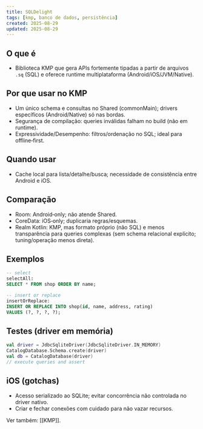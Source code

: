 ```yaml
---
title: SQLDelight
tags: [kmp, banco de dados, persistência]
created: 2025-08-29
updated: 2025-08-29
---
```


## O que é
- Biblioteca KMP que gera APIs fortemente tipadas a partir de arquivos `.sq` (SQL) e oferece runtime multiplataforma (Android/iOS/JVM/Native).

## Por que usar no KMP
- Um único schema e consultas no Shared (commonMain); drivers específicos (Android/Native) só nas bordas.
- Segurança de compilação: queries inválidas falham no build (não em runtime).
- Expressividade/Desempenho: filtros/ordenação no SQL; ideal para offline‑first.

## Quando usar
- Cache local para lista/detalhe/busca; necessidade de consistência entre Android e iOS.

## Comparação
- Room: Android‑only; não atende Shared.
- CoreData: iOS‑only; duplicaria regras/esquemas.
- Realm Kotlin: KMP, mas formato próprio (não SQL) e menos transparência para queries complexas (sem schema relacional explícito; tuning/operação menos direta).

## Exemplos
```sql
-- select
selectAll:
SELECT * FROM shop ORDER BY name;

-- insert or replace
insertOrReplace:
INSERT OR REPLACE INTO shop(id, name, address, rating)
VALUES (?, ?, ?, ?);
```

## Testes (driver em memória)
```kotlin
val driver = JdbcSqliteDriver(JdbcSqliteDriver.IN_MEMORY)
CatalogDatabase.Schema.create(driver)
val db = CatalogDatabase(driver)
// execute queries and assert
```

## iOS (gotchas)
- Acesso serializado ao SQLite; evitar concorrência não controlada no driver nativo.
- Criar e fechar conexões com cuidado para não vazar recursos.

Ver também: [[KMP]].
